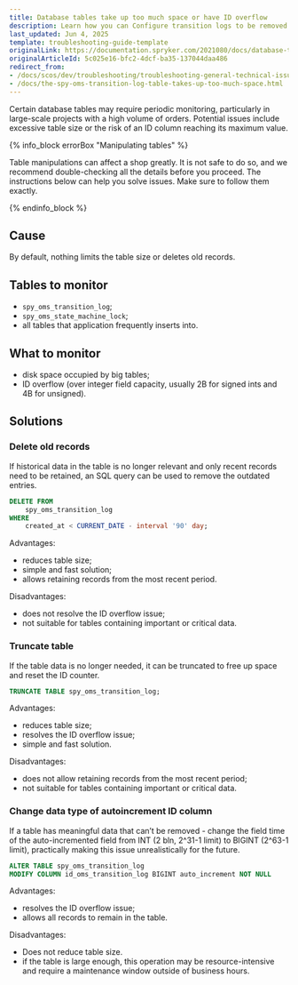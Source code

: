 ```yaml
---
title: Database tables take up too much space or have ID overflow
description: Learn how you can Configure transition logs to be removed automatically within your Spryker projects.
last_updated: Jun 4, 2025
template: troubleshooting-guide-template
originalLink: https://documentation.spryker.com/2021080/docs/database-tables-take-up-too-much-space-or-have-id-overflow
originalArticleId: 5c025e16-bfc2-4dcf-ba35-137044daa486
redirect_from:
- /docs/scos/dev/troubleshooting/troubleshooting-general-technical-issues/the-spy-oms-transition-log-table-takes-up-too-much-space.html
- /docs/the-spy-oms-transition-log-table-takes-up-too-much-space.html
---
```


Certain database tables may require periodic monitoring, particularly in large-scale projects with a high volume of orders. Potential issues include excessive table size or the risk of an ID column reaching its maximum value.

{% info_block errorBox "Manipulating tables" %}

Table manipulations can affect a shop greatly. It is not safe to do so, and we recommend double-checking all the details before you proceed. The instructions below can help you solve issues. Make sure to follow them exactly.

{% endinfo_block %}

## Cause

By default, nothing limits the table size or deletes old records.

## Tables to monitor

- `spy_oms_transition_log`;
- `spy_oms_state_machine_lock`;
- all tables that application frequently inserts into.

## What to monitor

- disk space occupied by big tables;
- ID overflow (over integer field capacity, usually 2B for signed ints and 4B for unsigned).

## Solutions

### Delete old records

If historical data in the table is no longer relevant and only recent records need to be retained, an SQL query can be used to remove the outdated entries.

```sql
DELETE FROM
	spy_oms_transition_log
WHERE
	created_at < CURRENT_DATE - interval '90' day;
```

Advantages:

- reduces table size;
- simple and fast solution;
- allows retaining records from the most recent period.

Disadvantages:

- does not resolve the ID overflow issue;
- not suitable for tables containing important or critical data.

### Truncate table

If the table data is no longer needed, it can be truncated to free up space and reset the ID counter.

```sql
TRUNCATE TABLE spy_oms_transition_log;
```

Advantages:

- reduces table size;
- resolves the ID overflow issue;
- simple and fast solution.

Disadvantages:

- does not allow retaining records from the most recent period;
- not suitable for tables containing important or critical data.

### Change data type of autoincrement ID column

If a table has meaningful data that can’t be removed - change the field time of the auto-incremented field from INT (2 bln, 2^31-1 limit) to BIGINT (2^63-1 limit), practically making this issue unrealistically for the future.

```sql
ALTER TABLE spy_oms_transition_log
MODIFY COLUMN id_oms_transition_log BIGINT auto_increment NOT NULL
```

Advantages:

- resolves the ID overflow issue;
- allows all records to remain in the table.

Disadvantages:

- Does not reduce table size.
- if the table is large enough, this operation may be resource-intensive and require a maintenance window outside of business hours.
